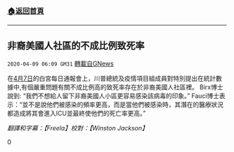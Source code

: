 ###  [:house:返回首頁](https://github.com/ourhimalayas/txt)
---

## 非裔美國人社區的不成比例致死率
`2020-04-09 06:09 GM31` [轉載自GNews](https://gnews.org/zh-hant/166987/)

在[4月7日](https://www.youtube.com/watch?v=Xosr3hpAfF8)的白宮每日通報會上，川普總統及疫情項目組成員對特別提出在統計數據中,有個嚴重問題有關不成比例高的致死率存在於非裔美國人社區裡。 Birx博士說到: “我們不想給人留下非裔美國人小區更容易感染該病毒的印象。” Fauci博士表示：“並不是說他們被感染的頻率更高，而是當他們被感染時，其潛在的醫療狀況都造成將其會進入ICU並最終使他們的死亡率更高。”

*翻譯和字幕：【Freela】校對：【Winston Jackson】*

0
